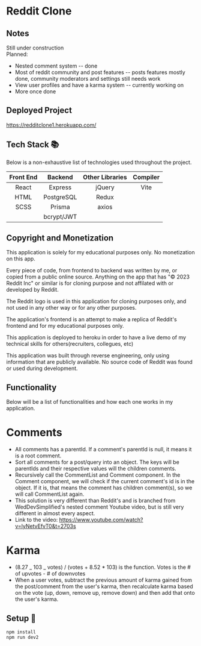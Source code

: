 # Reddit Clone

## Notes

Still under construction</br>
Planned:</br>

- Nested comment system -- done</br>
- Most of reddit community and post features -- posts features mostly done, community moderators and settings still needs work</br>
- View user profiles and have a karma system -- currently working on</br>
- More once done</br>

## Deployed Project

https://redditclone1.herokuapp.com/ </br>

## Tech Stack :books:

Below is a non-exhaustive list of technologies used throughout the project.

| Front End |  Backend   | Other Libraries | Compiler |
| :-------: | :--------: | :-------------: | :------: |
|   React   |  Express   |     jQuery      |   Vite   |
|   HTML    | PostgreSQL |      Redux      |          |
|   SCSS    |   Prisma   |      axios      |          |
|           | bcrypt/JWT |                 |          |

## Copyright and Monetization

This application is solely for my educational purposes only. No monetization on this app.

Every piece of code, from frontend to backend was written by me, or copied from a public online source. Anything on the app that has "© 2023 Reddit Inc" or similar is for cloning purpose and not affilated with or developed by Reddit.

The Reddit logo is used in this application for cloning purposes only, and not used in any other way or for any other purposes.

The application's frontend is an attempt to make a replica of Reddit's frontend and for my educational purposes only.

This application is deployed to heroku in order to have a live demo of my technical skills for others(recruiters, collegues, etc)

This application was built through reverse engineering, only using information that are publicly available. No source code of Reddit was found or used during development.

## Functionality

Below will be a list of functionalities and how each one works in my application.

# Comments

- All comments has a parentId. If a comment's parentId is null, it means it is a root comment.
- Sort all comments for a post/query into an object. The keys will be parentIds and their respective values will the children comments.
- Recursively call the CommentList and Comment component. In the Comment component, we will check if the current comment's id is in the object. If it is, that means the comment has children comment(s), so we will call CommentList again.
- This solution is very different than Reddit's and is branched from WedDevSimplified's nested comment Youtube video, but is still very different in almost every aspect.
- Link to the video: https://www.youtube.com/watch?v=lyNetvEfvT0&t=2703s

# Karma

- (8.27 _ 103 _ votes) / (votes + 8.52 \* 103) is the function. Votes is the # of upvotes - # of downvotes
- When a user votes, subtract the previous amount of karma gained from the post/comment from the user's karma, then recalculate karma based on the vote (up, down, remove up, remove down) and then add that onto the user's karma.

## Setup :rocket:

```
npm install
npm run dev2
```
